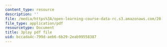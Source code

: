 ```yaml
---
content_type: resource
description: ''
file: /media/https%3A/open-learning-course-data-rc.s3.amazonaws.com/20-219-becoming-the-next-bill-nye-writing-and-hosting-the-educational-show-january-iap-2015/bccada4c799daeb66b292eab99558387_VQi6t2NfWig.pdf
file_type: application/pdf
resourcetype: Document
title: 3play pdf file
uid: bccada4c-799d-aeb6-6b29-2eab99558387
---
```


